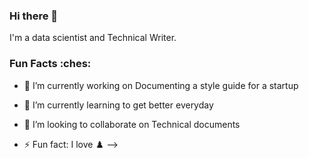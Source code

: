 ### Hi there 👋
I'm a data scientist and Technical Writer.

### Fun Facts :ches:

- 🔭 I’m currently working on Documenting a style guide for a startup
- 🌱 I’m currently learning to get better everyday
- 👯 I’m looking to collaborate on Technical documents

- ⚡ Fun fact: I love ♟️
-->

